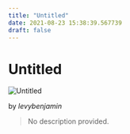 ```yaml
---
title: "Untitled"
date: 2021-08-23 15:38:39.567739
draft: false
---
```


# Untitled

![Untitled](../images/174b5cfc-0452-11ec-8377-1e00f30e0089.png)

by *levybenjamin*



> No description provided.